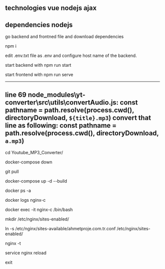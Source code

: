 technologies
vue
nodejs
ajax
---
dependencies nodejs
---
go backend and frontned file and download dependencies

npm i

edit .env.txt file as .env and configure host name of the backend.

start backend with npm run start

start frontend with npm run serve

---

line 69 node_modules\yt-converter\src\utils\convertAudio.js:
        const pathname = path.resolve(process.cwd(), directoryDownload, `${title}.mp3`)
convert that line as following:
        const pathname = path.resolve(process.cwd(), directoryDownload, `a.mp3`)
---

cd Youtube_MP3_Converter/

docker-compose down

git pull

docker-compose up -d --build

docker ps -a

docker logs nginx-c

docker exec -it nginx-c /bin/bash

mkdir /etc/nginx/sites-enabled/

ln -s /etc/nginx/sites-available/ahmetproje.com.tr.conf /etc/nginx/sites-enabled/

nginx -t

service nginx reload

exit